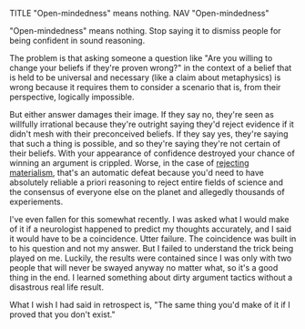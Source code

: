 TITLE "Open-mindedness" means nothing.
NAV "Open-mindedness"

"Open-mindedness" means nothing. Stop saying it to dismiss people for being confident in sound reasoning.

The problem is that asking someone a question like "Are you willing to change your beliefs if they're proven wrong?" in the context of a belief that is held to be universal and necessary (like a claim about metaphysics) is wrong because it requires them to consider a scenario that is, from their perspective, logically impossible. <!-- (if it could be it wouldn't be a metaphysical truth).--> <!--You might as well ask someone "What would you do if it were proven that 1 + 1 = 3?" No answer to this question is correct. The question is a pile of dog shit that should be ignored.-->

But either answer damages their image. If they say no, they're seen as willfully irrational because they're outright saying they'd reject evidence if it didn't mesh with their preconceived beliefs. If they say yes, they're saying that such a thing is possible, and so they're saying they're not certain of their beliefs. With your appearance of confidence destroyed your chance of winning an argument is crippled. Worse, in the case of [rejecting materialism](/protagonism/metaphysics), that's an automatic defeat because you'd need to have absolutely reliable a priori reasoning to reject entire fields of science and the consensus of everyone else on the planet and allegedly thousands of experiements.

I've even fallen for this somewhat recently. I was asked what I would make of it if a neurologist happened to predict my thoughts accurately, and I said it would have to be a coincidence. Utter failure. The coincidence was built in to his question and not my answer. But I failed to understand the trick being played on me. Luckily, the results were contained since I was only with two people that will never be swayed anyway no matter what, so it's a good thing in the end. I learned something about dirty argument tactics without a disastrous real life result.

What I wish I had said in retrospect is, "The same thing you'd make of it if I proved that you don't exist."
